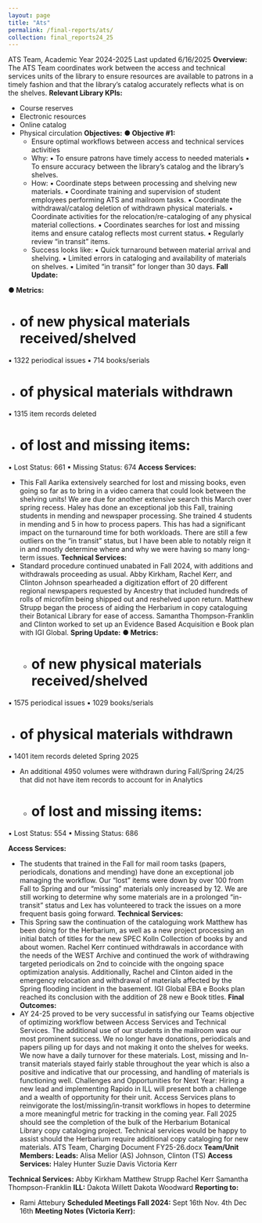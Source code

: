```yaml
---
layout: page
title: "Ats"
permalink: /final-reports/ats/
collection: final_reports24_25
---
```


ATS Team, Academic Year 2024-2025
Last updated 6/16/2025
**Overview:**
The ATS Team coordinates work between the access and technical services units of the library to ensure
resources are available to patrons in a timely fashion and that the library’s catalog accurately reflects
what is on the shelves.
**Relevant Library KPIs:**
- Course reserves
- Electronic resources
- Online catalog
- Physical circulation
**Objectives:**
**● Objective #1:**
  - Ensure optimal workflows between access and technical services activities
  - Why:
▪ To ensure patrons have timely access to needed materials
▪ To ensure accuracy between the library’s catalog and the library’s shelves.
  - How:
▪ Coordinate steps between processing and shelving new materials.
▪ Coordinate training and supervision of student employees performing ATS and
mailroom tasks.
▪ Coordinate the withdrawal/catalog deletion of withdrawn physical materials.
▪ Coordinate activities for the relocation/re-cataloging of any physical material
collections.
▪ Coordinates searches for lost and missing items and ensure catalog reflects
most current status.
▪ Regularly review “in transit” items.
  - Success looks like:
▪ Quick turnaround between material arrival and shelving.
▪ Limited errors in cataloging and availability of materials on shelves.
▪ Limited “in transit” for longer than 30 days.
**Fall Update:**

**● Metrics:**
  - # of new physical materials received/shelved
▪ 1322 periodical issues
▪ 714 books/serials
  - # of physical materials withdrawn
▪ 1315 item records deleted
  - # of lost and missing items:
▪ Lost Status: 661
▪ Missing Status: 674
**Access Services:**
- This Fall Aarika extensively searched for lost and missing books, even going so far as to bring in a
video camera that could look between the shelving units! We are due for another extensive
search this March over spring recess. Haley has done an exceptional job this Fall, training
students in mending and newspaper processing. She trained 4 students in mending and 5 in
how to process papers. This has had a significant impact on the turnaround time for both
workloads. There are still a few outliers on the “in transit” status, but I have been able to
notably reign it in and mostly determine where and why we were having so many long-term
issues.
**Technical Services:**
- Standard procedure continued unabated in Fall 2024, with additions and withdrawals
proceeding as usual. Abby Kirkham, Rachel Kerr, and Clinton Johnson spearheaded a digitization
effort of 20 different regional newspapers requested by Ancestry that included hundreds of rolls
of microfilm being shipped out and reshelved upon return. Matthew Strupp began the process
of aiding the Herbarium in copy cataloguing their Botanical Library for ease of access. Samantha
Thompson-Franklin and Clinton worked to set up an Evidence Based Acquisition e Book plan with
IGI Global.
**Spring Update:**
**● Metrics:**
  - # of new physical materials received/shelved
▪ 1575 periodical issues
▪ 1029 books/serials
  - # of physical materials withdrawn
▪ 1401 item records deleted Spring 2025
- An additional 4950 volumes were withdrawn during Fall/Spring 24/25
that did not have item records to account for in Analytics
  - # of lost and missing items:
▪ Lost Status: 554
▪ Missing Status: 686

**Access Services:**
- The students that trained in the Fall for mail room tasks (papers, periodicals, donations and
mending) have done an exceptional job managing the workflow. Our “lost” items were down by
over 100 from Fall to Spring and our “missing” materials only increased by 12. We are still
working to determine why some materials are in a prolonged “in-transit” status and Lex has
volunteered to track the issues on a more frequent basis going forward.
**Technical Services:**
- This Spring saw the continuation of the cataloguing work Matthew has been doing for the
Herbarium, as well as a new project processing an initial batch of titles for the new SPEC Kolln
Collection of books by and about women. Rachel Kerr continued withdrawals in accordance
with the needs of the WEST Archive and continued the work of withdrawing targeted periodicals
on 2nd to coincide with the ongoing space optimization analysis. Additionally, Rachel and Clinton
aided in the emergency relocation and withdrawal of materials affected by the Spring flooding
incident in the basement. IGI Global EBA e Books plan reached its conclusion with the addition
of 28 new e Book titles.
**Final Outcomes:**
- AY 24-25 proved to be very successful in satisfying our Teams objective of optimizing workflow
between Access Services and Technical Services. The additional use of our students in the
mailroom was our most prominent success. We no longer have donations, periodicals and
papers piling up for days and not making it onto the shelves for weeks. We now have a daily
turnover for these materials. Lost, missing and In-transit materials stayed fairly stable
throughout the year which is also a positive and indicative that our processing, and handling of
materials is functioning well.
Challenges and Opportunities for Next Year:
Hiring a new lead and implementing Rapido in ILL will present both a challenge and a wealth of
opportunity for their unit. Access Services plans to reinvigorate the lost/missing/in-transit workflows in
hopes to determine a more meaningful metric for tracking in the coming year. Fall 2025 should see the
completion of the bulk of the Herbarium Botanical Library copy cataloging project. Technical services
would be happy to assist should the Herbarium require additional copy cataloging for new materials.
ATS Team, Charging Document FY25-26.docx
**Team/Unit Members:**
**Leads:**
Alisa Melior (AS)
Johnson, Clinton (TS)
**Access Services:**
Haley Hunter
Suzie Davis
Victoria Kerr

**Technical Services:**
Abby Kirkham
Matthew Strupp
Rachel Kerr
Samantha Thompson-Franklin
**ILL:**
Dakota Willett
Dakota Woodward
**Reporting to:**
- Rami Attebury
**Scheduled Meetings Fall 2024:**
Sept 16th
Nov. 4th
Dec 16th
**Meeting Notes (Victoria Kerr):**

